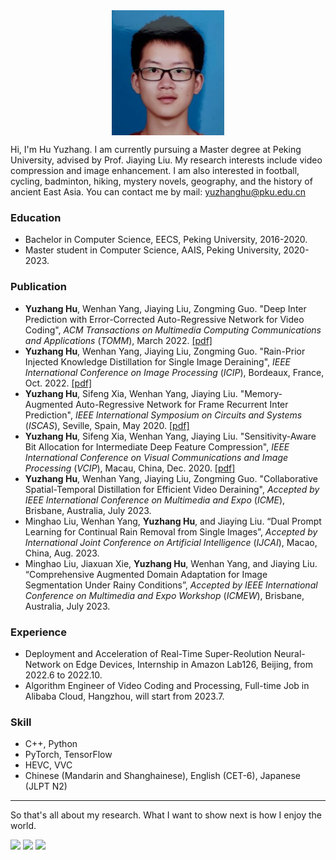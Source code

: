 <!-- ![Image](images/hyz7.jpg) -->

<div  align="center">    
 <img src="images/hyz7.jpg" width = "180" height = "200" align=center />
</div>
<!-- <img src="images/hyz6.jpg)" width="60"> -->

Hi, I'm Hu Yuzhang. I am currently pursuing a Master degree at Peking University, advised by Prof. Jiaying Liu.
My research interests include video compression and image enhancement.
I am also interested in football, cycling, badminton, hiking, mystery novels, geography, and the history of ancient East Asia.
You can contact me by mail: yuzhanghu@pku.edu.cn

<!-- ### Markdown

Markdown is a lightweight and easy-to-use syntax for styling your writing. It includes conventions for

```markdown
Syntax highlighted code block

# Header 1
## Header 2
### Header 3

- Bulleted
- List

1. Numbered
2. List

**Bold** and _Italic_ and `Code` text

[Link](url) and ![Image](src)
​``` -->


### Education

- Bachelor in Computer Science, EECS, Peking University, 2016-2020.
- Master student in Computer Science, AAIS, Peking University, 2020-2023.


### Publication
- **Yuzhang Hu**, Wenhan Yang, Jiaying Liu, Zongming Guo. "Deep Inter Prediction with Error-Corrected Auto-Regressive Network for Video Coding", *ACM Transactions on Multimedia Computing Communications and Applications* (*TOMM*), March 2022. [[pdf]](https://doi.acm.org/?doi=3528173)
- **Yuzhang Hu**, Wenhan Yang, Jiaying Liu, Zongming Guo. "Rain-Prior Injected Knowledge Distillation for Single Image Deraining", *IEEE International Conference on Image Processing* (*ICIP*), Bordeaux, France, Oct. 2022. [[pdf]](http://39.96.165.147/Pub%20Files/2022/hyz_icip22.pdf)
- **Yuzhang Hu**, Sifeng Xia, Wenhan Yang, Jiaying Liu. "Memory-Augmented Auto-Regressive Network for Frame Recurrent Inter Prediction", *IEEE International Symposium on Circuits and Systems* (*ISCAS*), Seville, Spain, May 2020. [[pdf]](http://39.96.165.147/Pub%20Files/2020/hyz_iscas20.pdf)
- **Yuzhang Hu**, Sifeng Xia, Wenhan Yang, Jiaying Liu. "Sensitivity-Aware Bit Allocation for Intermediate Deep Feature Compression", *IEEE International Conference on Visual Communications and Image Processing* (*VCIP*), Macau, China, Dec. 2020. [[pdf]](http://39.96.165.147/Pub%20Files/2020/hyz_vcip20.pdf)
- **Yuzhang Hu**, Wenhan Yang, Jiaying Liu, Zongming Guo. "Collaborative Spatial-Temporal Distillation for Efficient Video Deraining", *Accepted by IEEE International Conference on Multimedia and Expo* (*ICME*), Brisbane, Australia, July 2023.
- Minghao Liu, Wenhan Yang, **Yuzhang Hu**, and Jiaying Liu. “Dual Prompt Learning for Continual Rain Removal from Single Images”, *Accepted by International Joint Conference on Artificial Intelligence* (*IJCAI*), Macao, China, Aug. 2023.
- Minghao Liu, Jiaxuan Xie, **Yuzhang Hu**, Wenhan Yang, and Jiaying Liu. “Comprehensive Augmented Domain Adaptation for Image Segmentation Under Rainy Conditions”, *Accepted by IEEE International Conference on Multimedia and Expo Workshop* (*ICMEW*), Brisbane, Australia, July 2023.



### Experience
- Deployment and Acceleration of Real-Time Super-Reolution Neural-Network on Edge Devices, Internship in Amazon Lab126, Beijing, from 2022.6 to 2022.10.
- Algorithm Engineer of Video Coding and Processing, Full-time Job in Alibaba Cloud, Hangzhou, will start from 2023.7.


### Skill
- C++, Python
- PyTorch, TensorFlow
- HEVC, VVC
- Chinese (Mandarin and Shanghainese), English (CET-6), Japanese (JLPT N2)

------------------------------------
So that's all about my research. What I want to show next is how I enjoy the world.

<div class="row">
    <a href="https://huyuzhang.github.io/travel"><img src="images/travel-cover.png" height = "90"></a>
    <a href="https://huyuzhang.github.io/hobby"><img src="images/hobby-cover.png" height = "90"></a>
    <a href="https://huyuzhang.github.io/bike"><img src="images/bike-cover.png" height = "90"></a>         
</div>

<!-- [About My Travel](https://huyuzhang.github.io/travel)

[About My Hobby](https://huyuzhang.github.io/hobby) -->